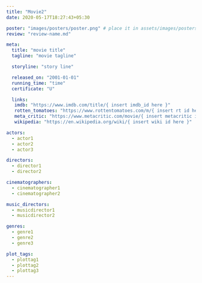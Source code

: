 ```yaml
---
title: "Movie2"
date: 2020-05-17T18:27:43+05:30

poster: "images/posters/poster.png" # place it in assets/images/posters
review: "review-name.md"

meta:
  title: "movie title"
  tagline: "movie tagline"

  storyline: "story line"

  released_on: "2001-01-01"
  running_time: "time"
  certificate: "U"

  links:
   imdb: "https://www.imdb.com/title/{ insert imdb_id here }"
   rotten_tomatoes: "https://www.rottentomatoes.com/m/{ insert rt id here }"
   meta_critic: "https://www.metacritic.com/movie/{ insert metacritic id here }"
   wikipedia: "https://en.wikipedia.org/wiki/{ insert wiki id here }"

actors:
  - actor1
  - actor2
  - actor3

directors:
  - director1
  - director2

cinematographers:
  - cinematographer1
  - cinematographer2

music_directors:
  - musicdirector1
  - musicdirector2

genres:
  - genre1
  - genre2
  - genre3

plot_tags:
  - plottag1
  - plottag2
  - plottag3
---
```

